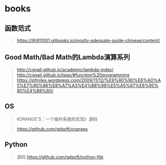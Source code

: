 # books

## 函数范式
> https://llh911001.gitbooks.io/mostly-adequate-guide-chinese/content/

## Good Math/Bad Math的Lambda演算系列
> http://cgnail.github.io/academic/lambda-index/
> http://cgnail.github.io/tags/#function%20programming
> https://pfmiles.wordpress.com/2009/11/12/%E9%80%90%E6%AD%A5%E7%90%86%E8%A7%A3%E4%B8%98%E5%A5%87%E6%95%B0%E4%B8%80/

## OS
>《ORANGE’S：一个操作系统的实现》源码

> https://github.com/gdsoft/oranges

## Python
> 源码
> https://github.com/gdsoft/python-file
